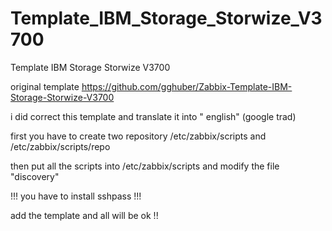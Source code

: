 # Template_IBM_Storage_Storwize_V3700
Template IBM Storage Storwize V3700

original template
https://github.com/gghuber/Zabbix-Template-IBM-Storage-Storwize-V3700


i did correct this template and translate it into " english" (google trad)

first you have to create two repository /etc/zabbix/scripts and /etc/zabbix/scripts/repo

then put all the scripts into /etc/zabbix/scripts  and modify the file "discovery"

!!! you have to install sshpass !!!

add the template and all will be ok !!

